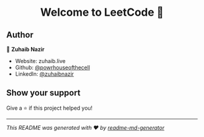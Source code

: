 <h1 align="center">Welcome to LeetCode 👋</h1>
<p>
</p>

## Author

👤 **Zuhaib Nazir**

* Website: zuhaib.live
* Github: [@powrhouseofthecell](https://github.com/powrhouseofthecell)
* LinkedIn: [@zuhaibnazir](https://linkedin.com/in/zuhaibnazir)

## Show your support

Give a ⭐️ if this project helped you!

***
_This README was generated with ❤️ by [readme-md-generator](https://github.com/kefranabg/readme-md-generator)_